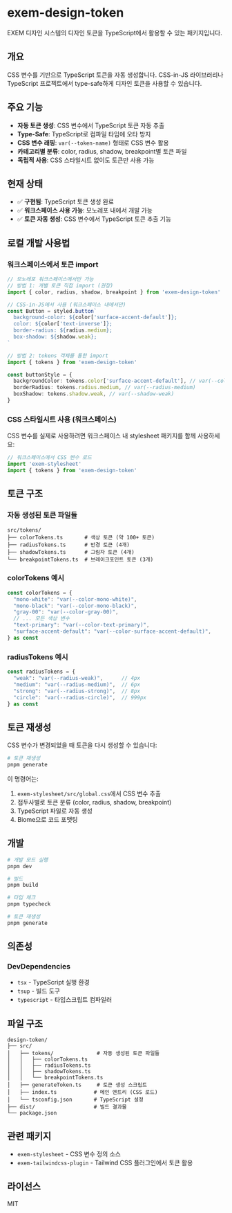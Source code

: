 # exem-design-token

EXEM 디자인 시스템의 디자인 토큰을 TypeScript에서 활용할 수 있는 패키지입니다.

## 개요

CSS 변수를 기반으로 TypeScript 토큰을 자동 생성합니다. CSS-in-JS 라이브러리나 TypeScript 프로젝트에서 type-safe하게 디자인 토큰을 사용할 수 있습니다.

## 주요 기능

- **자동 토큰 생성**: CSS 변수에서 TypeScript 토큰 자동 추출
- **Type-Safe**: TypeScript로 컴파일 타임에 오타 방지  
- **CSS 변수 래핑**: `var(--token-name)` 형태로 CSS 변수 활용
- **카테고리별 분류**: color, radius, shadow, breakpoint별 토큰 파일
- **독립적 사용**: CSS 스타일시트 없이도 토큰만 사용 가능

## 현재 상태

- ✅ **구현됨**: TypeScript 토큰 생성 완료
- ✅ **워크스페이스 사용 가능**: 모노레포 내에서 개발 가능
- ✅ **토큰 자동 생성**: CSS 변수에서 TypeScript 토큰 추출 기능

## 로컬 개발 사용법

### 워크스페이스에서 토큰 import

```typescript
// 모노레포 워크스페이스에서만 가능
// 방법 1: 개별 토큰 직접 import (권장)
import { color, radius, shadow, breakpoint } from 'exem-design-token'

// CSS-in-JS에서 사용 (워크스페이스 내에서만)
const Button = styled.button`
  background-color: ${color['surface-accent-default']};
  color: ${color['text-inverse']};
  border-radius: ${radius.medium};
  box-shadow: ${shadow.weak};
`

// 방법 2: tokens 객체를 통한 import
import { tokens } from 'exem-design-token'

const buttonStyle = {
  backgroundColor: tokens.color['surface-accent-default'], // var(--color-surface-accent-default)
  borderRadius: tokens.radius.medium, // var(--radius-medium)
  boxShadow: tokens.shadow.weak, // var(--shadow-weak)
}
```

### CSS 스타일시트 사용 (워크스페이스)

CSS 변수를 실제로 사용하려면 워크스페이스 내 stylesheet 패키지를 함께 사용하세요:

```typescript
// 워크스페이스에서 CSS 변수 로드
import 'exem-stylesheet'
import { tokens } from 'exem-design-token'
```

## 토큰 구조

### 자동 생성된 토큰 파일들

```
src/tokens/
├── colorTokens.ts       # 색상 토큰 (약 100+ 토큰)
├── radiusTokens.ts      # 반경 토큰 (4개)
├── shadowTokens.ts      # 그림자 토큰 (4개)
└── breakpointTokens.ts  # 브레이크포인트 토큰 (3개)
```

### colorTokens 예시
```typescript
const colorTokens = {
  "mono-white": "var(--color-mono-white)",
  "mono-black": "var(--color-mono-black)",
  "gray-00": "var(--color-gray-00)",
  // ... 모든 색상 변수
  "text-primary": "var(--color-text-primary)",
  "surface-accent-default": "var(--color-surface-accent-default)",
} as const
```

### radiusTokens 예시
```typescript
const radiusTokens = {
  "weak": "var(--radius-weak)",      // 4px
  "medium": "var(--radius-medium)",  // 6px
  "strong": "var(--radius-strong)",  // 8px
  "circle": "var(--radius-circle)",  // 999px
} as const
```

## 토큰 재생성

CSS 변수가 변경되었을 때 토큰을 다시 생성할 수 있습니다:

```bash
# 토큰 재생성
pnpm generate
```

이 명령어는:
1. `exem-stylesheet/src/global.css`에서 CSS 변수 추출
2. 접두사별로 토큰 분류 (color, radius, shadow, breakpoint)
3. TypeScript 파일로 자동 생성
4. Biome으로 코드 포맷팅

## 개발

```bash
# 개발 모드 실행
pnpm dev

# 빌드
pnpm build

# 타입 체크
pnpm typecheck

# 토큰 재생성
pnpm generate
```

## 의존성

### DevDependencies
- `tsx` - TypeScript 실행 환경
- `tsup` - 빌드 도구
- `typescript` - 타입스크립트 컴파일러

## 파일 구조

```
design-token/
├── src/
│   ├── tokens/              # 자동 생성된 토큰 파일들
│   │   ├── colorTokens.ts
│   │   ├── radiusTokens.ts
│   │   ├── shadowTokens.ts
│   │   └── breakpointTokens.ts
│   ├── generateToken.ts     # 토큰 생성 스크립트
│   ├── index.ts            # 메인 엔트리 (CSS 로드)
│   └── tsconfig.json       # TypeScript 설정
├── dist/                   # 빌드 결과물
└── package.json
```

## 관련 패키지

- `exem-stylesheet` - CSS 변수 정의 소스
- `exem-tailwindcss-plugin` - Tailwind CSS 플러그인에서 토큰 활용

## 라이선스

MIT